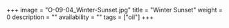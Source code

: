 +++
image = "O-09-04_Winter-Sunset.jpg"
title = "Winter Sunset"
weight = 0
description = ""
availability = ""
tags = ["oil"]
+++
